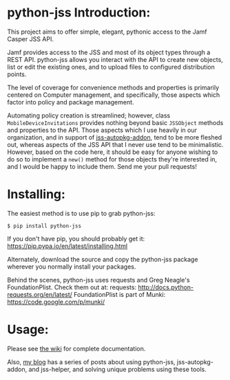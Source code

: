 python-jss Introduction:
=================
This project aims to offer simple, elegant, pythonic access to the Jamf Casper JSS API.

Jamf provides access to the JSS and most of its object types through a REST
API. python-jss allows you interact with the API to create new objects, list or
edit the existing ones, and to upload files to configured distribution points.

The level of coverage for convenience methods and properties
is primarily centered on Computer management, and specifically, those aspects
which factor into policy and package management.

Automating policy creation is streamlined; however, class
```MobileDeviceInvitations``` provides nothing beyond basic ```JSSObject```
methods and properties to the API. Those aspects which I use heavily in our
organization, and in support of
[jss-autopkg-addon](https://www.github.com/sheagcraig/jss-autopkg-addon), tend
to be more fleshed out, whereas aspects of the JSS API that I never use tend to
be minimalistic. However, based on the code here, it should be easy for anyone
wishing to do so to implement a ```new()``` method for those objects they're
interested in, and I would be happy to include them. Send me your pull
requests!

Installing:
=================
The easiest method is to use pip to grab python-jss:
```
$ pip install python-jss
```

If you don't have pip, you should probably get it: https://pip.pypa.io/en/latest/installing.html

Alternately, download the source and copy the python-jss package wherever you normally install
your packages.

Behind the scenes, python-jss uses requests and Greg Neagle's FoundationPlist.
Check them out at:
requests: http://docs.python-requests.org/en/latest/
FoundationPlist is part of Munki: https://code.google.com/p/munki/

Usage:
=================
Please see [the wiki](https://github.com/sheagcraig/python-jss/wiki) for complete documentation.

Also, [my blog](http://www.sheacraig.com) has a series of posts about using python-jss, jss-autopkg-addon, and jss-helper, and solving unique problems using these tools.
